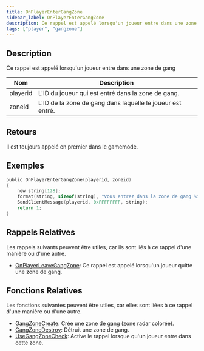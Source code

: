 ```yaml
---
title: OnPlayerEnterGangZone
sidebar_label: OnPlayerEnterGangZone
description: Ce rappel est appelé lorsqu'un joueur entre dans une zone de gang
tags: ["player", "gangzone"]
---
```


<VersionWarn name='callback' version='omp v1.1.0.2612' />

## Description

Ce rappel est appelé lorsqu'un joueur entre dans une zone de gang

| Nom       | Description                                     |
| --------- | ----------------------------------------------- |
| playerid  | L'ID du joueur qui est entré dans la zone de gang. |
| zoneid    | L'ID de la zone de gang dans laquelle le joueur est entré. |

## Retours

Il est toujours appelé en premier dans le gamemode.

## Exemples

```c
public OnPlayerEnterGangZone(playerid, zoneid)
{
    new string[128];
    format(string, sizeof(string), "Vous entrez dans la zone de gang %i", zoneid);
    SendClientMessage(playerid, 0xFFFFFFFF, string);
    return 1;
}
```

## Rappels Relatives

Les rappels suivants peuvent être utiles, car ils sont liés à ce rappel d'une manière ou d'une autre.

- [OnPlayerLeaveGangZone](OnPlayerLeaveGangZone): Ce rappel est appelé lorsqu'un joueur quitte une zone de gang. 

## Fonctions Relatives

Les fonctions suivantes peuvent être utiles, car elles sont liées à ce rappel d'une manière ou d'une autre.

- [GangZoneCreate](../functions/GangZoneCreate): Crée une zone de gang (zone radar colorée).
- [GangZoneDestroy](../functions/GangZoneDestroy): Détruit une zone de gang.
- [UseGangZoneCheck](../functions/UseGangZoneCheck): Active le rappel lorsque qu'un joueur entre dans cette zone.
